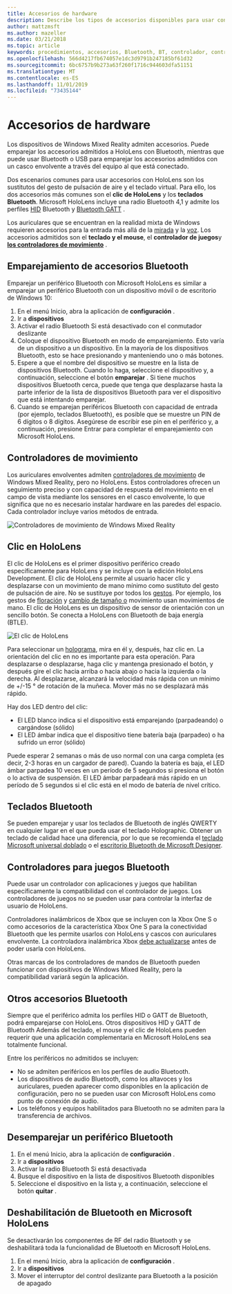 ```yaml
---
title: Accesorios de hardware
description: Describe los tipos de accesorios disponibles para usar con HoloLens y Windows Mixed Reality, y cómo configurarlos.
author: mattzmsft
ms.author: mazeller
ms.date: 03/21/2018
ms.topic: article
keywords: procedimientos, accesorios, Bluetooth, BT, controlador, controlador para juegos, haga clic en Xbox
ms.openlocfilehash: 566d4217fb674057e1dc3d9791b247185bf61d32
ms.sourcegitcommit: 6bc6757b9b273a63f260f1716c944603dfa51151
ms.translationtype: MT
ms.contentlocale: es-ES
ms.lasthandoff: 11/01/2019
ms.locfileid: "73435144"
---
```

# <a name="hardware-accessories"></a>Accesorios de hardware

Los dispositivos de Windows Mixed Reality admiten accesorios. Puede emparejar los accesorios admitidos a HoloLens con Bluetooth, mientras que puede usar Bluetooth o USB para emparejar los accesorios admitidos con un casco envolvente a través del equipo al que está conectado.

Dos escenarios comunes para usar accesorios con HoloLens son los sustitutos del gesto de pulsación de aire y el teclado virtual. Para ello, los dos accesorios más comunes son el **clic de HoloLens** y los **teclados Bluetooth**. Microsoft HoloLens incluye una radio Bluetooth 4,1 y admite los perfiles [HID](https://en.wikipedia.org/wiki/List_of_Bluetooth_profiles#Human_Interface_Device_Profile_.28HID.29) Bluetooth y [Bluetooth GATT](https://en.wikipedia.org/wiki/List_of_Bluetooth_profiles#Generic_Attribute_Profile_.28GATT.29) .

Los auriculares que se encuentran en la realidad mixta de Windows requieren accesorios para la entrada más allá de la [mirada](gaze-and-commit.md) y la [voz](voice-input.md). Los accesorios admitidos son el **teclado y el mouse**, el **controlador de juegos**y **[los controladores de movimiento](motion-controllers.md)** .

## <a name="pairing-bluetooth-accessories"></a>Emparejamiento de accesorios Bluetooth

Emparejar un periférico Bluetooth con Microsoft HoloLens es similar a emparejar un periférico Bluetooth con un dispositivo móvil o de escritorio de Windows 10:
1. En el menú Inicio, abra la aplicación de **configuración** .
2. Ir a **dispositivos**
3. Activar el radio Bluetooth Si está desactivado con el conmutador deslizante
4. Coloque el dispositivo Bluetooth en modo de emparejamiento. Esto varía de un dispositivo a un dispositivo. En la mayoría de los dispositivos Bluetooth, esto se hace presionando y manteniendo uno o más botones.
5. Espere a que el nombre del dispositivo se muestre en la lista de dispositivos Bluetooth. Cuando lo haga, seleccione el dispositivo y, a continuación, seleccione el botón **emparejar** . Si tiene muchos dispositivos Bluetooth cerca, puede que tenga que desplazarse hasta la parte inferior de la lista de dispositivos Bluetooth para ver el dispositivo que está intentando emparejar.
6. Cuando se emparejan periféricos Bluetooth con capacidad de entrada (por ejemplo, teclados Bluetooth), es posible que se muestre un PIN de 6 dígitos o 8 dígitos. Asegúrese de escribir ese pin en el periférico y, a continuación, presione Entrar para completar el emparejamiento con Microsoft HoloLens.

## <a name="motion-controllers"></a>Controladores de movimiento

Los auriculares envolventes admiten [controladores de movimiento](motion-controllers.md) de Windows Mixed Reality, pero no HoloLens. Estos controladores ofrecen un seguimiento preciso y con capacidad de respuesta del movimiento en el campo de vista mediante los sensores en el casco envolvente, lo que significa que no es necesario instalar hardware en las paredes del espacio. Cada controlador incluye varios métodos de entrada.

![Controladores de movimiento de Windows Mixed Reality](images/winmr-ck-1080x1080-350px.jpg)

## <a name="hololens-clicker"></a>Clic en HoloLens

El clic de HoloLens es el primer dispositivo periférico creado específicamente para HoloLens y se incluye con la edición HoloLens Development. El clic de HoloLens permite al usuario hacer clic y desplazarse con un movimiento de mano mínimo como sustituto del gesto de pulsación de aire. No se sustituye por todos los [gestos](gaze-and-commit.md#composite-gestures). Por ejemplo, los gestos de [floración](system-gesture.md#bloom) y [cambio de tamaño o](gaze-and-commit.md#composite-gestures) movimiento usan movimientos de mano. El clic de HoloLens es un dispositivo de sensor de orientación con un sencillo botón. Se conecta a HoloLens con Bluetooth de baja energía (BTLE).

![El clic de HoloLens](images/hololens-clicker-500px.jpg)

Para seleccionar un [holograma](hologram.md), mira en él y, después, haz clic en. La orientación del clic en no es importante para esta operación. Para desplazarse o desplazarse, haga clic y mantenga presionado el botón, y después gire el clic hacia arriba o hacia abajo o hacia la izquierda o la derecha. Al desplazarse, alcanzará la velocidad más rápida con un mínimo de +/-15 ° de rotación de la muñeca. Mover más no se desplazará más rápido.

Hay dos LED dentro del clic:
* El LED blanco indica si el dispositivo está emparejando (parpadeando) o cargándose (sólido)
* El LED ámbar indica que el dispositivo tiene batería baja (parpadeo) o ha sufrido un error (sólido)

Puede esperar 2 semanas o más de uso normal con una carga completa (es decir, 2-3 horas en un cargador de pared). Cuando la batería es baja, el LED ámbar parpadea 10 veces en un período de 5 segundos si presiona el botón o lo activa de suspensión. El LED ámbar parpadeará más rápido en un período de 5 segundos si el clic está en el modo de batería de nivel crítico.

## <a name="bluetooth-keyboards"></a>Teclados Bluetooth

Se pueden emparejar y usar los teclados de Bluetooth de inglés QWERTY en cualquier lugar en el que pueda usar el teclado Holographic. Obtener un teclado de calidad hace una diferencia, por lo que se recomienda el [teclado Microsoft universal doblado](https://www.microsoft.com/accessories/products/keyboards/universal-foldable-keyboard/gu5-00001) o el [escritorio Bluetooth de Microsoft Designer](https://www.microsoft.com/accessories/products/keyboards/designer-bluetooth-desktop/7n9-00001).

## <a name="bluetooth-gamepads"></a>Controladores para juegos Bluetooth

Puede usar un controlador con aplicaciones y juegos que habilitan específicamente la compatibilidad con el controlador de juegos. Los controladores de juegos no se pueden usar para controlar la interfaz de usuario de HoloLens.

Controladores inalámbricos de Xbox que se incluyen con la Xbox One S o como accesorios de la característica Xbox One S para la conectividad Bluetooth que les permite usarlos con HoloLens y cascos con auriculares envolvente. La controladora inalámbrica Xbox [debe actualizarse](https://support.xbox.com/xbox-one/accessories/update-controller-for-stereo-headset-adapter) antes de poder usarla con HoloLens.

Otras marcas de los controladores de mandos de Bluetooth pueden funcionar con dispositivos de Windows Mixed Reality, pero la compatibilidad variará según la aplicación.

## <a name="other-bluetooth-accessories"></a>Otros accesorios Bluetooth

Siempre que el periférico admita los perfiles HID o GATT de Bluetooth, podrá emparejarse con HoloLens. Otros dispositivos HID y GATT de Bluetooth Además del teclado, el mouse y el clic de HoloLens pueden requerir que una aplicación complementaria en Microsoft HoloLens sea totalmente funcional.

Entre los periféricos no admitidos se incluyen:
* No se admiten periféricos en los perfiles de audio Bluetooth.
* Los dispositivos de audio Bluetooth, como los altavoces y los auriculares, pueden aparecer como disponibles en la aplicación de configuración, pero no se pueden usar con Microsoft HoloLens como punto de conexión de audio.
* Los teléfonos y equipos habilitados para Bluetooth no se admiten para la transferencia de archivos.

## <a name="unpairing-a-bluetooth-peripheral"></a>Desemparejar un periférico Bluetooth
1. En el menú Inicio, abra la aplicación de **configuración** .
2. Ir a **dispositivos**
3. Activar la radio Bluetooth Si está desactivada
4. Busque el dispositivo en la lista de dispositivos Bluetooth disponibles
5. Seleccione el dispositivo en la lista y, a continuación, seleccione el botón **quitar** .

## <a name="disabling-bluetooth-on-microsoft-hololens"></a>Deshabilitación de Bluetooth en Microsoft HoloLens

Se desactivarán los componentes de RF del radio Bluetooth y se deshabilitará toda la funcionalidad de Bluetooth en Microsoft HoloLens.
1. En el menú Inicio, abra la aplicación de **configuración** .
2. Ir a **dispositivos**
3. Mover el interruptor del control deslizante para Bluetooth a la posición de apagado
